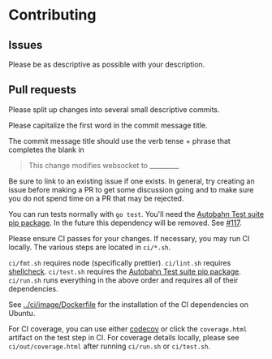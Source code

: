 # Contributing

## Issues

Please be as descriptive as possible with your description.

## Pull requests

Please split up changes into several small descriptive commits.

Please capitalize the first word in the commit message title.

The commit message title should use the verb tense + phrase that completes the blank in

> This change modifies websocket to \_\_\_\_\_\_\_\_\_

Be sure to link to an existing issue if one exists. In general, try creating an issue
before making a PR to get some discussion going and to make sure you do not spend time
on a PR that may be rejected.

You can run tests normally with `go test`.
You'll need the [Autobahn Test suite pip package](https://github.com/crossbario/autobahn-testsuite).
In the future this dependency will be removed. See [#117](https://github.com/nhooyr/websocket/issues/117).

Please ensure CI passes for your changes. If necessary, you may run CI locally.
The various steps are located in `ci/*.sh`.

`ci/fmt.sh` requires node (specifically prettier).
`ci/lint.sh` requires [shellcheck](https://github.com/koalaman/shellcheck#installing).
`ci/test.sh` requires the [Autobahn Test suite pip package](https://github.com/crossbario/autobahn-testsuite).
`ci/run.sh` runs everything in the above order and requires all of their dependencies.

See [../ci/image/Dockerfile](../ci/image/Dockerfile) for the installation of the CI dependencies on Ubuntu.

For CI coverage, you can use either [codecov](https://codecov.io/gh/nhooyr/websocket) or click the
`coverage.html` artifact on the test step in CI.
For coverage details locally, please see `ci/out/coverage.html` after running `ci/run.sh` or `ci/test.sh`.
